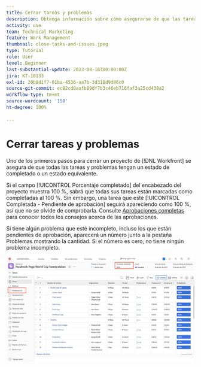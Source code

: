 ```yaml
---
title: Cerrar tareas y problemas
description: Obtenga información sobre cómo asegurarse de que las tareas y los problemas se cierren antes de cerrar un proyecto en [!DNL  Workfront].
activity: use
team: Technical Marketing
feature: Work Management
thumbnail: close-tasks-and-issues.jpeg
type: Tutorial
role: User
level: Beginner
last-substantial-update: 2023-08-16T00:00:00Z
jira: KT-10133
exl-id: 20b8d1f7-01ba-4536-aa7b-3d318d9d86c0
source-git-commit: ec82cd0aafb89df7b3c46eb716faf3a25cd438a2
workflow-type: tm+mt
source-wordcount: '150'
ht-degree: 100%

---
```


# Cerrar tareas y problemas

Uno de los primeros pasos para cerrar un proyecto de [!DNL Workfront] se asegura de que todas las tareas y problemas tengan un estado de completado o un estado equivalente.

Si el campo [!UICONTROL Porcentaje completado] del encabezado del proyecto muestra 100 %, sabrá que todas sus tareas están marcadas como completadas al 100 %. Sin embargo, una tarea que esté [!UICONTROL Completada - Pendiente de aprobación] seguirá apareciendo como 100 %, así que no se olvide de comprobarla. Consulte [Aprobaciones completas](https://experienceleague.adobe.com/docs/workfront-learn/tutorials-workfront/manage-work/close-a-project/complete-approvals.html?lang=es) para conocer todos los consejos acerca de las aprobaciones.

Si tiene algún problema que esté incompleto, incluso los que están pendientes de aprobación, aparecerá un número junto a la pestaña Problemas mostrando la cantidad. Si el número es cero, no tiene ningún problema incompleto.

![El proyecto muestra el [!UICONTROL Porcentaje completado] y problemas pendientes](assets/close-tasks-and-issues.png)
